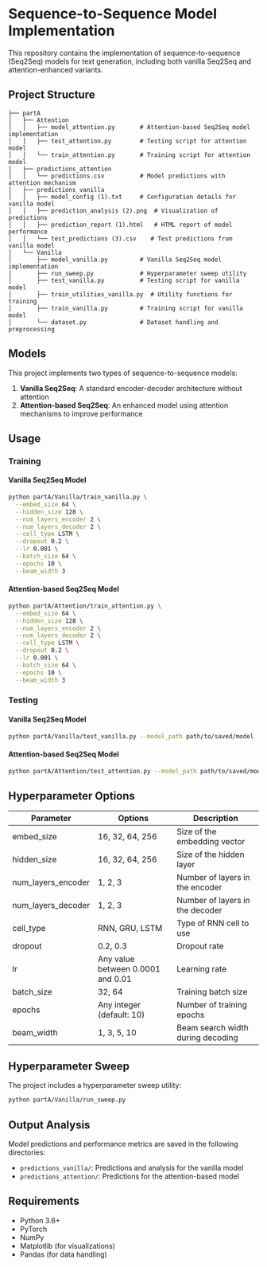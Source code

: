 # Sequence-to-Sequence Model Implementation

This repository contains the implementation of sequence-to-sequence (Seq2Seq) models for text generation, including both vanilla Seq2Seq and attention-enhanced variants.

## Project Structure

```
├── partA
│   ├── Attention
│   │   ├── model_attention.py       # Attention-based Seq2Seq model implementation
│   │   ├── test_attention.py        # Testing script for attention model
│   │   └── train_attention.py       # Training script for attention model
│   ├── predictions_attention
│   │   └── predictions.csv          # Model predictions with attention mechanism
│   ├── predictions_vanilla
│   │   ├── model_config (1).txt     # Configuration details for vanilla model
│   │   ├── prediction_analysis (2).png  # Visualization of predictions
│   │   ├── prediction_report (1).html   # HTML report of model performance
│   │   └── test_predictions (3).csv    # Test predictions from vanilla model
│   └── Vanilla
│       ├── model_vanilla.py         # Vanilla Seq2Seq model implementation
│       ├── run_sweep.py             # Hyperparameter sweep utility
│       ├── test_vanilla.py          # Testing script for vanilla model
│       ├── train_utilities_vanilla.py  # Utility functions for training
│       ├── train_vanilla.py         # Training script for vanilla model
│       └── dataset.py               # Dataset handling and preprocessing
```

## Models

This project implements two types of sequence-to-sequence models:

1. **Vanilla Seq2Seq**: A standard encoder-decoder architecture without attention
2. **Attention-based Seq2Seq**: An enhanced model using attention mechanisms to improve performance

## Usage

### Training

#### Vanilla Seq2Seq Model

```bash
python partA/Vanilla/train_vanilla.py \
  --embed_size 64 \
  --hidden_size 128 \
  --num_layers_encoder 2 \
  --num_layers_decoder 2 \
  --cell_type LSTM \
  --dropout 0.2 \
  --lr 0.001 \
  --batch_size 64 \
  --epochs 10 \
  --beam_width 3
```

#### Attention-based Seq2Seq Model

```bash
python partA/Attention/train_attention.py \
  --embed_size 64 \
  --hidden_size 128 \
  --num_layers_encoder 2 \
  --num_layers_decoder 2 \
  --cell_type LSTM \
  --dropout 0.2 \
  --lr 0.001 \
  --batch_size 64 \
  --epochs 10 \
  --beam_width 3
```

### Testing

#### Vanilla Seq2Seq Model

```bash
python partA/Vanilla/test_vanilla.py --model_path path/to/saved/model --num_samples 10
```

#### Attention-based Seq2Seq Model

```bash
python partA/Attention/test_attention.py --model_path path/to/saved/model --num_samples 10
```

## Hyperparameter Options

| Parameter | Options | Description |
|-----------|---------|-------------|
| embed_size | 16, 32, 64, 256 | Size of the embedding vector |
| hidden_size | 16, 32, 64, 256 | Size of the hidden layer |
| num_layers_encoder | 1, 2, 3 | Number of layers in the encoder |
| num_layers_decoder | 1, 2, 3 | Number of layers in the decoder |
| cell_type | RNN, GRU, LSTM | Type of RNN cell to use |
| dropout | 0.2, 0.3 | Dropout rate |
| lr | Any value between 0.0001 and 0.01 | Learning rate |
| batch_size | 32, 64 | Training batch size |
| epochs | Any integer (default: 10) | Number of training epochs |
| beam_width | 1, 3, 5, 10 | Beam search width during decoding |

## Hyperparameter Sweep

The project includes a hyperparameter sweep utility:

```bash
python partA/Vanilla/run_sweep.py
```

## Output Analysis

Model predictions and performance metrics are saved in the following directories:
- `predictions_vanilla/`: Predictions and analysis for the vanilla model
- `predictions_attention/`: Predictions for the attention-based model

## Requirements

- Python 3.6+
- PyTorch
- NumPy
- Matplotlib (for visualizations)
- Pandas (for data handling)
